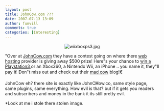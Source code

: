 ```yaml
---
layout: post
title: JohnCow.com ??? 
date: 2007-07-13 13:09
author: funvill
comments: true
categories: [Interesting]
---
```


<p style="text-align: center"><img src="http://blog.abluestar.com/public/uploads/2007/07/wiixboxps3.jpg" alt="wiixboxps3.jpg" /></p>

"Over at <a href="http://www.johncow.com/" onclick="javascript:urchinTracker('/file/');">JohnCow.com</a> they have a contest going on where there <a href="http://www.micfo.com/" onclick="javascript:urchinTracker('/outbound/www.micfo.com');">web hosting</a> provider is giving away $500 prize! Here&quot;s your chance to <a href="http://www.johncow.com/win-an-iphone-ps3-wii-or-xbox360/">win a Playstation3</a>,or an Xbox360, a Nintendo Wii, an iPhone .. you name it, they&quot;ll pay it! Don&quot;t miss out and check out their <a href="http://www.johncow.com/" onclick="javascript:urchinTracker('/file/');">mad cow</a> blog!€

JohnCow eh? there site is exactly like JohnC<strong>H</strong>ow.co, same style page, same plugins, same everything. How evil is that? but if it gets you readers and subscribers and money in the bank it its still pretty evil.

*Look at me i stole there stolen image.
